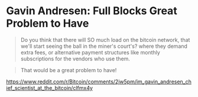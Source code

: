 # Gavin Andresen: Full Blocks Great Problem to Have

> Do you think that there will SO much load on the bitcoin network, that we'll start seeing the ball in the miner's court's? where they demand extra fees, or alternative payment structures like monthly subscriptions for the vendors who use them.

> That would be a great problem to have!

https://www.reddit.com/r/Bitcoin/comments/2jw5pm/im_gavin_andresen_chief_scientist_at_the_bitcoin/clfmx4y
